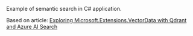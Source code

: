 Example of semantic search in C# application.

Based on article: [Exploring Microsoft.Extensions.VectorData with Qdrant and Azure AI Search](https://devblogs.microsoft.com/dotnet/vector-data-qdrant-ai-search-dotnet/?utm_source=newsletter.csharpdigest.net&utm_medium=newsletter&utm_campaign=automating-santa-s-workshop-with-nservicebus&_bhlid=22498c6b2d0e198ba18c8f21682641c876cecb5c)